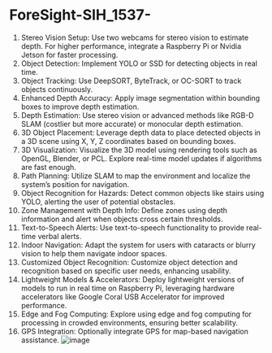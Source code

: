 # ForeSight-SIH_1537-
1.	Stereo Vision Setup: Use two webcams for stereo vision to estimate depth. For higher performance, integrate a Raspberry Pi or Nvidia Jetson for faster processing.
2.	Object Detection: Implement YOLO or SSD for detecting objects in real time.
3.	Object Tracking: Use DeepSORT, ByteTrack, or OC-SORT to track objects continuously.
4.	Enhanced Depth Accuracy: Apply image segmentation within bounding boxes to improve depth estimation.
5.	Depth Estimation: Use stereo vision or advanced methods like RGB-D SLAM (costlier but more accurate) or monocular depth estimation.
6.	3D Object Placement: Leverage depth data to place detected objects in a 3D scene using X, Y, Z coordinates based on bounding boxes.
7.	3D Visualization: Visualize the 3D model using rendering tools such as OpenGL, Blender, or PCL. Explore real-time model updates if algorithms are fast enough.
8.	Path Planning: Utilize SLAM to map the environment and localize the system’s position for navigation.
9.	Object Recognition for Hazards: Detect common objects like stairs using YOLO, alerting the user of potential obstacles.
10.	Zone Management with Depth Info: Define zones using depth information and alert when objects cross certain thresholds.
11.	Text-to-Speech Alerts: Use text-to-speech functionality to provide real-time verbal alerts.
12.	Indoor Navigation: Adapt the system for users with cataracts or blurry vision to help them navigate indoor spaces.
13.	Customized Object Recognition: Customize object detection and recognition based on specific user needs, enhancing usability.
14.	Lightweight Models & Accelerators: Deploy lightweight versions of models to run in real time on Raspberry Pi, leveraging hardware accelerators like Google Coral USB Accelerator for improved performance.
15.	Edge and Fog Computing: Explore using edge and fog computing for processing in crowded environments, ensuring better scalability.
16.	GPS Integration: Optionally integrate GPS for map-based navigation assistance.
![image](https://github.com/user-attachments/assets/61ccf13d-405f-48d8-9648-8bd2320ee1c7)
